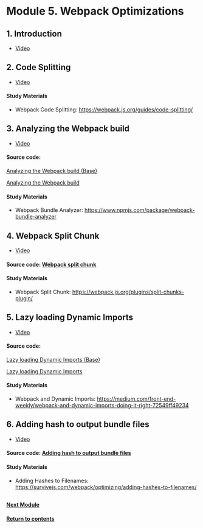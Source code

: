# Module 5. Webpack Optimizations
## 1. Introduction
- [Video](https://youtu.be/1RzXdHOG1I8)

## 2. Code Splitting
- [Video](https://youtu.be/CUE_tLpdYpo)

#### Study Materials
- Webpack Code Splitting: https://webpack.js.org/guides/code-splitting/

## 3. Analyzing the Webpack build
- [Video](https://youtu.be/x817fSpEBx0)

#### Source code: 
[Analyzing the Webpack build (Base)](https://github.com/yaskutsWeb/webpack-course/tree/master/source/module%205/1.%20Analyzing%20the%20Webpack%20build%20(Base)%20%5Blesson%203%5D)

[Analyzing the Webpack build](https://github.com/yaskutsWeb/webpack-course/tree/master/source/module%205/1.%20Analyzing%20the%20Webpack%20build%20%5Blesson%203%5D)

#### Study Materials
- Webpack Bundle Analyzer: https://www.npmjs.com/package/webpack-bundle-analyzer

## 4. Webpack Split Chunk
- [Video](https://youtu.be/z91THspLteY)

#### Source code: [Webpack split chunk](https://github.com/yaskutsWeb/webpack-course/tree/master/source/module%205/2.%20Webpack%20split%20chunk%20%5Blesson%204%5D)

#### Study Materials
- Webpack Split Chunk: https://webpack.js.org/plugins/split-chunks-plugin/

## 5. Lazy loading Dynamic Imports
- [Video](https://youtu.be/WXJUGTcgdQo)

#### Source code: 
[Lazy loading Dynamic Imports (Base)](https://github.com/yaskutsWeb/webpack-course/tree/master/source/module%205/3.%20Lazy%20loading%20Dynamic%20Imports%20(Base)%20%5Blesson%205%5D)

[Lazy loading Dynamic Imports](https://github.com/yaskutsWeb/webpack-course/tree/master/source/module%205/3.%20Lazy%20loading%20Dynamic%20Imports%20%5Blesson%205%5D)

#### Study Materials
- Webpack and Dynamic Imports: https://medium.com/front-end-weekly/webpack-and-dynamic-imports-doing-it-right-72549ff49234

## 6. Adding hash to output bundle files
- [Video](https://youtu.be/BFb9F4q4Xvg)

#### Source code: [Adding hash to output bundle files](https://github.com/yaskutsWeb/webpack-course/tree/master/source/module%205/4.%20Adding%20hash%20to%20output%20bundle%20files%20%5Blesson%206%5D)

#### Study Materials
- Adding Hashes to Filenames: https://survivejs.com/webpack/optimizing/adding-hashes-to-filenames/

##
#### [Next Module](https://github.com/yaskutsWeb/webpack-course/blob/master/source/module%206/Module%206.md)
#### [Return to contents](https://github.com/yaskutsWeb/webpack-course)
##
